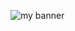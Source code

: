 <p aligh="center">
<img src="[https://userimages.githubusercontent.com/75753187/123358567-aac7b900-d539-11eb-8275-0b380264bb4c.png](https://user-images.githubusercontent.com/112913493/236631565-cca9d9ce-fc16-46f1-b699-b4914b9830e8.png)" alt="my banner">
  </p>
